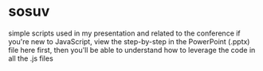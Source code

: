 # sosuv
simple scripts used in my presentation and related to the conference
if you're new to JavaScript, view the step-by-step in the PowerPoint (.pptx) file here first,
then you'll be able to understand how to leverage the code in all the .js files
